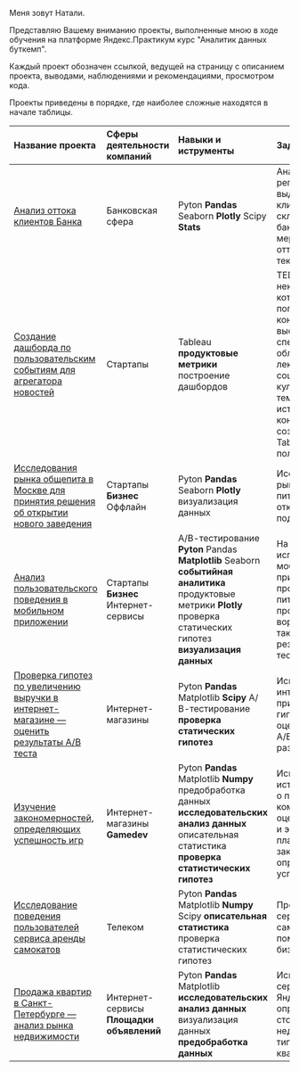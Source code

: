 Меня зовут Натали.

Представляю Вашему вниманию проекты, выполненные мною в ходе обучения на платформе Яндекс.Практикум курс "Аналитик данных буткемп".

Каждый проект обозначен ссылкой, ведущей на страницу с описанием проекта, выводами, наблюдениями и рекомендациями, просмотром кода.

Проекты приведены в порядке, где наиболее сложные находятся в начале таблицы.

Название проекта | Сферы деятельности компаний  | Навыки и иструменты | Задачи проекта
:----------------|:-----------------------------|:--------------------|:--------------
[Анализ оттока клиентов Банка]()|Банковская сфера|Pyton **Pandas** Seaborn **Plotly** Scipy **Stats**| Анализ клиентов регионального банка и выделие сегментов клиентов, которые склонны уходить из банка для дальнейших мер по снижению оттока и сохранению текущих клиентов.
[Создание дашборда по пользовательским событиям для агрегатора новостей](https://github.com/nata031086/Yandex.Practicum/tree/main/02.%20Creating_a_dashboard)|Стартапы|Tableau **продуктовые метрики** построение дашбордов|TED - некоммерческий фонд, который проводить популярные конференции. На них выступают специалисты разных областей и читают лекции на актуальные социальные, культурные и научные темы. Исследуете историю TED-конференций и создадите дашборд в Tableau на основе полученых знаний
[Исследования рынка общепита в Москве для принятия решения об открытии нового заведения](https://github.com/nata031086/Yandex.Practicum/tree/main/03.%20Catering_market_research_in_Moscow)|Стартапы **Бизнес** Оффлайн|Pyton **Pandas** Seaborn **Plotly** визуализация данных|Исследование рынка рынка общественного питания на основе открытых данных, подготова презентации 
[Анализ пользовательского поведения в мобильном приложении](https://github.com/nata031086/Yandex.Practicum/tree/main/04.%20Analysis_of_user_behavior_in_a_mobile_application)|Стартапы **Бизнес** Интернет-сервисы|А/В-тестирование **Pyton** Pandas **Matplotlib** Seaborn **событийная аналитика** продуктовые метрики **Plotly** проверка статических гипотез **визуализация данных** |На основе данных использования мобильного приложения для продажи продуктов питания проанализировать воронку продаж, а также оценить результаты A/A/B-тестирования 
[Проверка гипотез по увеличению выручки в интернет-магазине — оценить результаты A/B теста](https://github.com/nata031086/Yandex.Practicum/tree/main/05.%20Testing_hypotheses_for_increasing_revenue_in_an_online_store-evaluate_the_results_of_an_AB_test)|Интернет-магазины|Pyton **Pandas** Matplotlib **Scipy** А/В-тестирование **проверка статических гипотез**|Используя данные интернет-магазина приоритезировать гипотезы, произвести оценку результатов A/B-тестирования различными методами
[Изучение закономерностей, определяющих успешность игр](https://github.com/nata031086/Yandex.Practicum/tree/main/09.%20Studying_the_patterns_that_determine_the_success_of_games)|Интернет-магазины **Gamedev**|Pyton **Pandas** Matplotlib **Numpy** предобработка данных **исследовательских анализ данных** описательная статистика **проверка статистических гипотез**|Используя исторические данные о продажах компьютерных игр, оценки пользователей и экспертов, жанры и платформы, выявить закономерности, определяющие успешность игры 
[Исследование поведения пользователей сервиса аренды самокатов](https://github.com/nata031086/Yandex.Practicum/tree/main/10.%20Investigation_of_the_behavior_of_users_of_the_scooter_rental_service)|Телеком|Pyton **Pandas** Matplotlib **Numpy** Scipy **описательная статистика** проверка статистических гипотез|Проверите гипотезы сервиса аренды самокатов, чтобы помочь вырастить бизнес.
[Продажа квартир в Санкт-Петербурге — анализ рынка недвижимости](https://github.com/nata031086/Yandex.Practicum/tree/main/11.%20Apartments_for_sale_in_St.Petersburg-real_estate_market_analysis)|Интернет-сервисы **Площадки объявлений**|Pyton **Pandas** Matplotlib **исследовательских анализ данных** визуализация данных **предобработка данных**|Используя данные сервиса Яндекс.Недвижимость, определить рыночную стоимость объектов недвижимости и типичные параметры квартир



